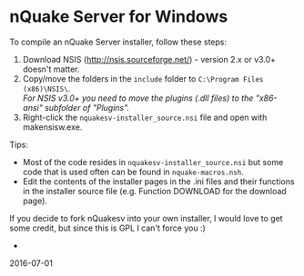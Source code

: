 nQuake Server for Windows
======

To compile an nQuake Server installer, follow these steps:

1) Download NSIS (http://nsis.sourceforge.net/) - version 2.x or v3.0+ doesn't matter.<br>
2) Copy/move the folders in the `include` folder to `C:\Program Files (x86)\NSIS\`.<br>
_For NSIS v3.0+ you need to move the plugins (.dll files) to the "x86-ansi" subfolder of "Plugins"._<br>
3) Right-click the `nquakesv-installer_source.nsi` file and open with makensisw.exe.<br>

Tips:<br>
* Most of the code resides in `nquakesv-installer_source.nsi` but some code that is used often can be found in `nquake-macros.nsh`.<br>
* Edit the contents of the installer pages in the .ini files and their functions in the installer source file (e.g. Function DOWNLOAD for the download page).<br>

If you decide to fork nQuakesv into your own installer, I would love to get some credit, but since this is GPL I can't force you :)

-
2016-07-01
